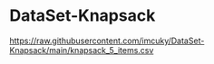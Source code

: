 # DataSet-Knapsack

https://raw.githubusercontent.com/imcuky/DataSet-Knapsack/main/knapsack_5_items.csv
